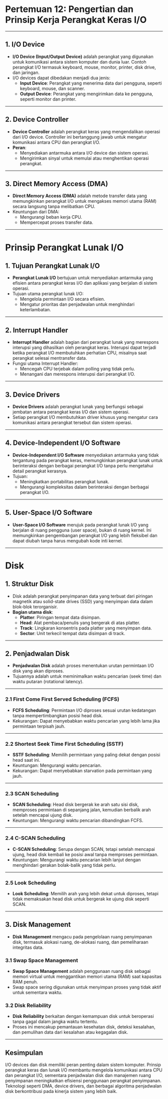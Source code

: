 # Pertemuan 12: Pengertian dan Prinsip Kerja Perangkat Keras I/O

---

## 1. I/O Device
- **I/O Device (Input/Output Device)** adalah perangkat yang digunakan untuk komunikasi antara sistem komputer dan dunia luar. Contoh perangkat I/O termasuk keyboard, mouse, monitor, printer, disk drive, dan jaringan.
- I/O devices dapat dibedakan menjadi dua jenis: 
  - **Input Device**: Perangkat yang menerima data dari pengguna, seperti keyboard, mouse, dan scanner.
  - **Output Device**: Perangkat yang mengirimkan data ke pengguna, seperti monitor dan printer.

---

## 2. Device Controller
- **Device Controller** adalah perangkat keras yang mengendalikan operasi dari I/O device. Controller ini bertanggung jawab untuk mengatur komunikasi antara CPU dan perangkat I/O.
- **Peran**:
  - Menyediakan antarmuka antara I/O device dan sistem operasi.
  - Mengirimkan sinyal untuk memulai atau menghentikan operasi perangkat.

---

## 3. Direct Memory Access (DMA)
- **Direct Memory Access (DMA)** adalah metode transfer data yang memungkinkan perangkat I/O untuk mengakses memori utama (RAM) secara langsung tanpa melibatkan CPU.
- Keuntungan dari DMA:
  - Mengurangi beban kerja CPU.
  - Mempercepat proses transfer data.
  
---

# Prinsip Perangkat Lunak I/O

## 1. Tujuan Perangkat Lunak I/O
- **Perangkat Lunak I/O** bertujuan untuk menyediakan antarmuka yang efisien antara perangkat keras I/O dan aplikasi yang berjalan di sistem operasi.
- Tujuan utama perangkat lunak I/O:
  - Mengelola permintaan I/O secara efisien.
  - Mengatur prioritas dan penjadwalan untuk menghindari keterlambatan.
  
---

## 2. Interrupt Handler
- **Interrupt Handler** adalah bagian dari perangkat lunak yang merespons interupsi yang dihasilkan oleh perangkat keras. Interupsi dapat terjadi ketika perangkat I/O membutuhkan perhatian CPU, misalnya saat perangkat selesai mentransfer data.
- Fungsi utama Interrupt Handler:
  - Mencegah CPU terjebak dalam polling yang tidak perlu.
  - Menangani dan merespons interupsi dari perangkat I/O.

---

## 3. Device Drivers
- **Device Drivers** adalah perangkat lunak yang berfungsi sebagai jembatan antara perangkat keras I/O dan sistem operasi.
- Setiap perangkat I/O membutuhkan driver khusus yang mengatur cara komunikasi antara perangkat tersebut dan sistem operasi.

---

## 4. Device-Independent I/O Software
- **Device-Independent I/O Software** menyediakan antarmuka yang tidak tergantung pada perangkat keras, memungkinkan perangkat lunak untuk berinteraksi dengan berbagai perangkat I/O tanpa perlu mengetahui detail perangkat kerasnya.
- Tujuan:
  - Meningkatkan portabilitas perangkat lunak.
  - Mengurangi kompleksitas dalam berinteraksi dengan berbagai perangkat I/O.

---

## 5. User-Space I/O Software
- **User-Space I/O Software** merujuk pada perangkat lunak I/O yang berjalan di ruang pengguna (user space), bukan di ruang kernel. Ini memungkinkan pengembangan perangkat I/O yang lebih fleksibel dan dapat diubah tanpa harus mengubah kode inti kernel.

---

# Disk

## 1. Struktur Disk
- Disk adalah perangkat penyimpanan data yang terbuat dari piringan magnetik atau solid-state drives (SSD) yang menyimpan data dalam blok-blok terorganisir.
- **Bagian utama disk**:
  - **Platter**: Piringan tempat data disimpan.
  - **Head**: Alat pembaca/penulis yang bergerak di atas platter.
  - **Track**: Lingkaran konsentris pada platter yang menyimpan data.
  - **Sector**: Unit terkecil tempat data disimpan di track.

---

## 2. Penjadwalan Disk
- **Penjadwalan Disk** adalah proses menentukan urutan permintaan I/O disk yang akan diproses.
- Tujuannya adalah untuk meminimalkan waktu pencarian (seek time) dan waktu putaran (rotational latency).

---

### 2.1 First Come First Served Scheduling (FCFS)
- **FCFS Scheduling**: Permintaan I/O diproses sesuai urutan kedatangan tanpa mempertimbangkan posisi head disk.
- Kekurangan: Dapat menyebabkan waktu pencarian yang lebih lama jika permintaan terpisah jauh.

---

### 2.2 Shortest Seek Time First Scheduling (SSTF)
- **SSTF Scheduling**: Memilih permintaan yang paling dekat dengan posisi head saat ini.
- Keuntungan: Mengurangi waktu pencarian.
- Kekurangan: Dapat menyebabkan starvation pada permintaan yang jauh.

---

### 2.3 SCAN Scheduling
- **SCAN Scheduling**: Head disk bergerak ke arah satu sisi disk, memproses permintaan di sepanjang jalan, kemudian berbalik arah setelah mencapai ujung disk.
- Keuntungan: Mengurangi waktu pencarian dibandingkan FCFS.

---

### 2.4 C-SCAN Scheduling
- **C-SCAN Scheduling**: Serupa dengan SCAN, tetapi setelah mencapai ujung, head disk kembali ke posisi awal tanpa memproses permintaan.
- Keuntungan: Mengurangi waktu pencarian lebih lanjut dengan menghindari gerakan bolak-balik yang tidak perlu.

---

### 2.5 Look Scheduling
- **Look Scheduling**: Memilih arah yang lebih dekat untuk diproses, tetapi tidak memaksakan head disk untuk bergerak ke ujung disk seperti SCAN.

---

## 3. Disk Management
- **Disk Management** mengacu pada pengelolaan ruang penyimpanan disk, termasuk alokasi ruang, de-alokasi ruang, dan pemeliharaan integritas data.

### 3.1 Swap Space Management
- **Swap Space Management** adalah penggunaan ruang disk sebagai memori virtual untuk menggantikan memori utama (RAM) saat kapasitas RAM penuh.
- Swap space sering digunakan untuk menyimpan proses yang tidak aktif untuk sementara waktu.

### 3.2 Disk Reliability
- **Disk Reliability** berkaitan dengan kemampuan disk untuk beroperasi tanpa gagal dalam jangka waktu tertentu.
- Proses ini mencakup pemantauan kesehatan disk, deteksi kesalahan, dan pemulihan data dari kesalahan atau kegagalan disk.

---
## Kesimpulan
I/O devices dan disk memiliki peran penting dalam sistem komputer. Prinsip perangkat keras dan lunak I/O membantu mengelola komunikasi antara CPU dan perangkat I/O, sementara penjadwalan disk dan manajemen ruang penyimpanan meningkatkan efisiensi penggunaan perangkat penyimpanan. Teknologi seperti DMA, device drivers, dan berbagai algoritma penjadwalan disk berkontribusi pada kinerja sistem yang lebih baik.